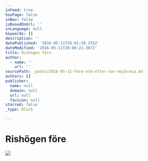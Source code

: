 ```yaml
---
inFeed: true
hasPage: false
inNav: false
isBasedOnUrl: ''
inLanguage: null
keywords: []
description: ''
datePublished: '2016-05-11T20:01:30.255Z'
dateModified: '2016-05-11T20:00:22.307Z'
title: Rishögen före
author:
  - name: ''
    url: ''
sourcePath: _posts/2016-05-11-fore-och-efter-var-majbrasa.md
authors: []
publisher:
  name: null
  domain: null
  url: null
  favicon: null
starred: false
_type: Blurb

---
```

# Rishögen före
![](https://the-grid-user-content.s3-us-west-2.amazonaws.com/3dc354cb-a92a-47e8-8497-120faa3ce631.jpg)